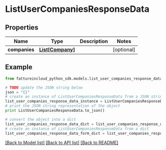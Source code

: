 # ListUserCompaniesResponseData


## Properties

Name | Type | Description | Notes
------------ | ------------- | ------------- | -------------
**companies** | [**List[Company]**](Company.md) |  | [optional] 

## Example

```python
from fattureincloud_python_sdk.models.list_user_companies_response_data import ListUserCompaniesResponseData

# TODO update the JSON string below
json = "{}"
# create an instance of ListUserCompaniesResponseData from a JSON string
list_user_companies_response_data_instance = ListUserCompaniesResponseData.from_json(json)
# print the JSON string representation of the object
print ListUserCompaniesResponseData.to_json()

# convert the object into a dict
list_user_companies_response_data_dict = list_user_companies_response_data_instance.to_dict()
# create an instance of ListUserCompaniesResponseData from a dict
list_user_companies_response_data_form_dict = list_user_companies_response_data.from_dict(list_user_companies_response_data_dict)
```
[[Back to Model list]](../README.md#documentation-for-models) [[Back to API list]](../README.md#documentation-for-api-endpoints) [[Back to README]](../README.md)



